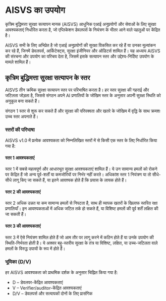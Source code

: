 # AISVS का उपयोग

कृत्रिम बुद्धिमत्ता सुरक्षा सत्यापन मानक (AISVS) आधुनिक एआई अनुप्रयोगों और सेवाओं के लिए सुरक्षा आवश्यकताएं निर्धारित करता है, जो एप्लिकेशन डेवलपर्स के नियंत्रण के भीतर आने वाले पहलुओं पर केंद्रित है।

AISVS सभी के लिए अभिप्रेत है जो एआई अनुप्रयोगों की सुरक्षा विकसित कर रहे हैं या उनका मूल्यांकन कर रहे हैं, जिनमें डेवलपर्स, आर्किटेक्ट्स, सुरक्षा इंजीनियर और ऑडिटर्स शामिल हैं। यह अध्याय AISVS की संरचना और उपयोग का परिचय देता है, जिसमें इसके सत्यापन स्तर और उद्देश्य-निर्दिष्ट उपयोग के मामले शामिल हैं।

## कृत्रिम बुद्धिमत्ता सुरक्षा सत्यापन के स्तर

AISVS तीन क्रमिक सुरक्षा सत्यापन स्तर पर परिभाषित करता है। हर स्तर सुरक्षा की गहराई और जटिलता जोड़ता है, जिससे संगठन अपने AI प्रणालियों के जोखिम स्तर के अनुसार अपनी सुरक्षा स्थिति को अनुकूल बना सकते हैं।

संगठन 1 स्तर से शुरू कर सकते हैं और सुरक्षा की परिपक्वता और खतरे के जोखिम में वृद्धि के साथ क्रमशः उच्च स्तर अपनाते हैं।

### स्तरों की परिभाषा

AISVS v1.0 में प्रत्येक आवश्यकता को निम्नलिखित स्तरों में से किसी एक स्तर के लिए निर्धारित किया गया है:

#### स्तर 1 आवश्यकताएं

स्तर 1 में सबसे महत्वपूर्ण और आधारभूत सुरक्षा आवश्यकताएं शामिल हैं। ये उन सामान्य हमलों को रोकने पर केंद्रित हैं जो अन्य पूर्व-शर्तों या कमजोरियों पर निर्भर नहीं करते। अधिकांश स्तर 1 नियंत्रण या तो सीधे-सीधे लागू किए जा सकते हैं, या इतने आवश्यक होते हैं कि प्रयास के लायक होते हैं।

#### स्तर 2 की आवश्यकताएं

स्तर 2 अधिक उन्नत या कम सामान्य हमलों से निपटता है, साथ ही व्यापक खतरों के खिलाफ स्तरित रक्षा प्रणालियाँ। इन आवश्यकताओं में अधिक जटिल तर्क हो सकते हैं, या विशिष्ट हमलों की पूर्व शर्तें लक्षित की जा सकती हैं।

#### स्तर 3 की आवश्यकताएं

स्तर 3 में ऐसे नियंत्रण शामिल होते हैं जो आम तौर पर लागू करने में कठिन होते हैं या उनके उपयोग की स्थिति-निर्भरता होती है। ये अक्सर बहु-स्तरीय सुरक्षा के तंत्र या विशिष्ट, लक्षित, या उच्च-जटिलता वाले हमलों के विरुद्ध उपायों के रूप में होते हैं।

### भूमिका (D/V)

हर AISVS आवश्यकता को प्राथमिक दर्शक के अनुसार चिह्नित किया गया है:

* D – डेवलपर-केंद्रित आवश्यकताएं
* V – Verifier/auditor-केंद्रित आवश्यकताएं
* D/V – डेवलपर्स और सत्यापकों दोनों के लिए प्रासंगिक

